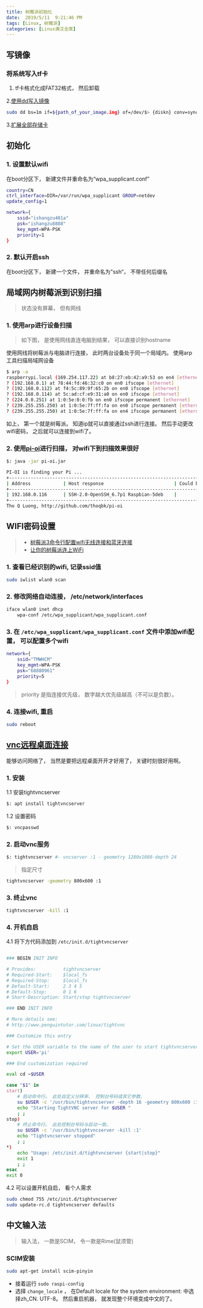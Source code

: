 ```yaml
---
title: 树莓派初始化
date:  2019/5/11  9:21:46 PM
tags: [Linux, 树莓派]
categories: [Linux满汉全席]
---
```


## 写镜像

### 将系统写入tf卡

1. tf卡格式化成FAT32格式， 然后卸载

2.[使用dd写入镜像](https://www.raspberrypi.org/documentation/installation/installing-images/mac.md)

``` bash
sudo dd bs=1m if=${path_of_your_image.img} of=/dev/$> {diskn} conv=sync
```

3.[扩展全部存储卡](https://www.cnrancher.com/docs/os/v1.x/en/installation/running-rancheros/server/raspberry-pi/)

## 初始化

### 1. 设置默认wifi

在boot分区下， 新建文件并重命名为“wpa_supplicant.conf”

``` bash
country=CN
ctrl_interface=DIR=/var/run/wpa_supplicant GROUP=netdev
update_config=1

network={
    ssid="ishangzu401a"
    psk="ishangzu8888"
    key_mgmt=WPA-PSK
    priority=1
}
```

### 2. 默认开启ssh

在boot分区下， 新建一个文件， 并重命名为”ssh“， 不带任何后缀名

## 局域网内树莓派到识别扫描

> 状态没有屏幕， 但有网线

### 1. 使用arp进行设备扫描

> 如下图， 是使用网线直连电脑到结果， 可以直接识别hostname

使用网线将树莓派与电脑进行连接， 此时两台设备处于同一个局域内。 使用arp工具扫描局域网设备

``` bash
$ arp -a
raspberrypi.local (169.254.117.22) at b8:27:eb:42:a9:53 on en4 [ethernet]
? (192.168.0.1) at 78:44:fd:46:32:c0 on en0 ifscope [ethernet]
? (192.168.0.112) at f4:5c:89:9f:65:2b on en0 ifscope [ethernet]
? (192.168.0.114) at 5c:ad:cf:e9:31:a0 on en0 ifscope [ethernet]
? (224.0.0.251) at 1:0:5e:0:0:fb on en0 ifscope permanent [ethernet]
? (239.255.255.250) at 1:0:5e:7f:ff:fa on en0 ifscope permanent [ethernet]
? (239.255.255.250) at 1:0:5e:7f:ff:fa on en4 ifscope permanent [ethernet]
```

如上， 第一个就是树莓派。 知道ip就可以直接通过ssh进行连接。 然后手动更改wifi密码， 之后就可以连接到wifi了。

### 2. 使用[pi-oi](http://github.com/thoqbk/pi-oi)进行扫描， 对wifi下到扫描效果很好

``` bash
$: java -jar pi-oi.jar

PI-OI is finding your Pi ...
+-----------------------------------------------------------------------------------------+
| Address            | Host response                          | Could be a Pi    | Time   |
+-----------------------------------------------------------------------------------------+
| 192.168.0.116      | SSH-2.0-OpenSSH_6.7p1 Raspbian-5deb    |                  | 19s    |
+-----------------------------------------------------------------------------------------+
Tho Q Luong, http://github.com/thoqbk/pi-oi
```

## WIFI密码设置

> - [树莓派3命令行配置wifi无线连接和蓝牙连接](https://www.embbnux.com/2016/04/10/raspberry_pi_3_wifi_and_bluetooth_setting_on_console/)
> - [让你的树莓派连上WiFi](http://ju.outofmemory.cn/entry/106824)

### 1. 查看已经识别的wifi, 记录ssid值

``` bash
sudo iwlist wlan0 scan
```

### 2. 修改网络自动连接， /etc/network/interfaces

``` bash
iface wlan0 inet dhcp
    wpa-conf /etc/wpa_supplicant/wpa_supplicant.conf
```

### 3. 在 `/etc/wpa_supplicant/wpa_supplicant.conf` 文件中添加wifi配置， 可以配置多个wifi

``` bash
network={
    ssid="TMWHCM"
    key_mgmt=WPA-PSK
    psk="68880961"
    priority=5
}
```

> priority 是指连接优先级， 数字越大优先级越高（不可以是负数）。

### 4. 连接wifi, 重启

``` bash
sudo reboot
```

## [vnc远程桌面连接](http://shumeipai.nxez.com/2013/09/04/login-rpi-with-vnc.html)

能够访问网络了， 当然是要把远程桌面开开才好用了， 关键时刻很好用啊。

### 1. 安装

1.1 安装tightvncserver

``` bash
$: apt install tightvncserver
```

1.2 设置密码

``` bash
$: vncpasswd
```

### 2. 启动vnc服务

``` bash
$: tightvncserver #- vncserver :1 - geometry 1280x1080-depth 24
```

> 指定尺寸

``` bash
tightvncserver -geometry 800x600 :1
```

### 3. 终止vnc

``` bash
tightvncserver -kill :1
```

### 4. 开机自启

4.1 将下方代码添加到 `/etc/init.d/tightvncserver`

``` bash

### BEGIN INIT INFO

# Provides:          tightvncserver
# Required-Start:    $local_fs
# Required-Stop:     $local_fs
# Default-Start:     2 3 4 5
# Default-Stop:      0 1 6
# Short-Description: Start/stop tightvncserver

### END INIT INFO

# More details see:
# http://www.penguintutor.com/linux/tightvnc

### Customize this entry

# Set the USER variable to the name of the user to start tightvncserver under
export USER='pi'

### End customization required

eval cd ~$USER

case "$1" in
start)
    # 启动命令行。 此处自定义分辨率、 控制台号码或其它参数。
    su $USER -c '/usr/bin/tightvncserver -depth 16 -geometry 800x600 :1'
    echo "Starting TightVNC server for $USER "
    ; ;
stop)
    # 终止命令行。 此处控制台号码与启动一致。
    su $USER -c '/usr/bin/tightvncserver -kill :1'
    echo "Tightvncserver stopped"
    ; ;
*)
    echo "Usage: /etc/init.d/tightvncserver {start|stop}"
    exit 1
    ; ;
esac
exit 0
```

4.2 可以设置开机自启， 看个人需求

``` bash
sudo chmod 755 /etc/init.d/tightvncserver
sudo update-rc.d tightvncserver defaults
```

## 中文输入法

> 输入法， 一款是SCIM， 令一款是Rime(鼠须管)

### SCIM安装

``` bash
sudo apt-get install scim-pinyin
```

- 接着运行 `sudo raspi-config`
- 选择 `change_locale` ， 在Default locale for the system environment: 中选择zh_CN. UTF-8。 然后重启机器， 就发现整个环境变成中文的了。

